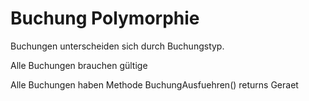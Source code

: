 Buchung Polymorphie
===================

Buchungen unterscheiden sich durch Buchungstyp.

Alle Buchungen brauchen gültige 

Alle Buchungen haben Methode BuchungAusfuehren() returns Geraet